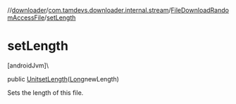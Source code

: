 //[downloader](../../../index.md)/[com.tamdevs.downloader.internal.stream](../index.md)/[FileDownloadRandomAccessFile](index.md)/[setLength](set-length.md)

# setLength

[androidJvm]\

public [Unit](https://kotlinlang.org/api/latest/jvm/stdlib/kotlin/-unit/index.html)[setLength](set-length.md)([Long](https://developer.android.com/reference/kotlin/java/lang/Long.html)newLength)

Sets the length of this file.
